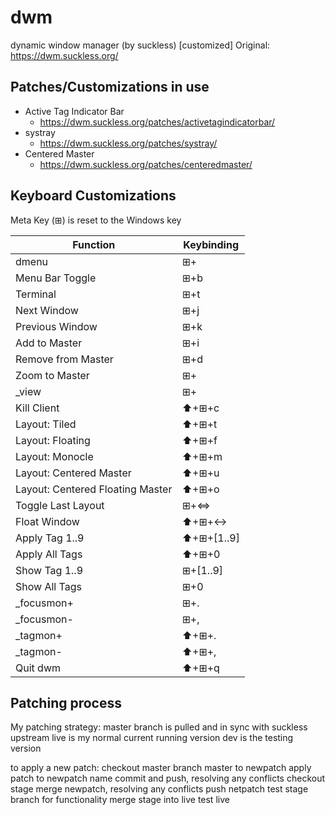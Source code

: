 # dwm
dynamic window manager (by suckless) [customized]
Original: https://dwm.suckless.org/

## Patches/Customizations in use
- Active Tag Indicator Bar
  - https://dwm.suckless.org/patches/activetagindicatorbar/
- systray
  - https://dwm.suckless.org/patches/systray/
- Centered Master
  - https://dwm.suckless.org/patches/centeredmaster/

## Keyboard Customizations
Meta Key (⊞) is reset to the Windows key

Function | Keybinding
------------ | -------------
dmenu | ⊞+<Space>
Menu Bar Toggle | ⊞+b
Terminal | ⊞+t
Next Window | ⊞+j
Previous Window | ⊞+k
Add to Master  | ⊞+i
Remove from Master | ⊞+d
Zoom to Master | ⊞+<Enter>
_view | ⊞+<Tab>
Kill Client | ⬆+⊞+c
Layout: Tiled | ⬆+⊞+t
Layout: Floating | ⬆+⊞+f
Layout: Monocle | ⬆+⊞+m
Layout: Centered Master | ⬆+⊞+u
Layout: Centered Floating Master | ⬆+⊞+o
Toggle Last Layout | ⊞+<=>
Float Window | ⬆+⊞+<->
Apply Tag 1..9 | ⬆+⊞+[1..9]
Apply All Tags | ⬆+⊞+0
Show Tag 1..9 | ⊞+[1..9]
Show All Tags | ⊞+0
_focusmon+ | ⊞+.
_focusmon- | ⊞+,
_tagmon+ | ⬆+⊞+.
_tagmon- | ⬆+⊞+,
Quit dwm | ⬆+⊞+q

## Patching process
My patching strategy:
    master branch is pulled and in sync with suckless upstream
    live is my normal current running version
    dev is the testing version

to apply a new patch:
    checkout master
    branch master to newpatch
    apply patch to newpatch name
    commit and push, resolving any conflicts
    checkout stage
    merge newpatch, resolving any conflicts
    push netpatch
    test stage branch for functionality
    merge stage into live
    test live


